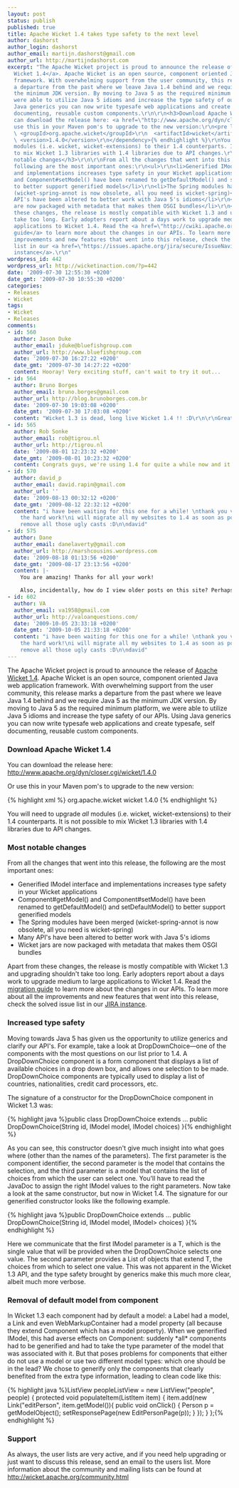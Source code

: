 ```yaml
---
layout: post
status: publish
published: true
title: Apache Wicket 1.4 takes type safety to the next level
author: dashorst
author_login: dashorst
author_email: martijn.dashorst@gmail.com
author_url: http://martijndashorst.com
excerpt: "The Apache Wicket project is proud to announce the release of <a href=\"http://wicket.apache.org\">Apache
  Wicket 1.4</a>. Apache Wicket is an open source, component oriented Java web application
  framework. With overwhelming support from the user community, this release marks
  a departure from the past where we leave Java 1.4 behind and we require Java 5 as
  the minimum JDK version. By moving to Java 5 as the required minimum platform, we
  were able to utilize Java 5 idioms and increase the type safety of our APIs. Using
  Java generics you can now write typesafe web applications and create typesafe, self
  documenting, reusable custom components.\r\n\r\n<h3>Download Apache Wicket 1.4</h3>\r\n\r\nYou
  can download the release here: <a href=\"http://www.apache.org/dyn/closer.cgi/wicket/1.4.0\">http://www.apache.org/dyn/closer.cgi/wicket/1.4.0</a>\r\n\r\nOr
  use this in your Maven pom's to upgrade to the new version:\r\n<pre lang=\"xml\"><dependency>\r\n
  \ <groupId>org.apache.wicket</groupId>\r\n  <artifactId>wicket</artifactId>\r\n
  \ <version>1.4.0</version>\r\n</dependency>{% endhighlight %}\r\nYou will need to upgrade <i>all</i>
  modules (i.e. wicket, wicket-extensions) to their 1.4 counterparts. It is not possible
  to mix Wicket 1.3 libraries with 1.4 libraries due to API changes.\r\n\r\n<h3>Most
  notable changes</h3>\r\n\r\nFrom all the changes that went into this release, the
  following are the most important ones:\r\n<ul>\r\n<li>Generified IModel interface
  and implementations increases type safety in your Wicket applications</li>\r\n<li>Component#getModel()
  and Component#setModel() have been renamed to getDefaultModel() and setDefaultModel()
  to better support generified models</li>\r\n<li>The Spring modules have been merged
  (wicket-spring-annot is now obsolete, all you need is wicket-spring)</li>\r\n<li>Many
  API's have been altered to better work with Java 5's idioms</li>\r\n<li>Wicket jars
  are now packaged with metadata that makes them OSGI bundles</li>\r\n</ul>Apart from
  these changes, the release is mostly compatible with Wicket 1.3 and upgrading shouldn't
  take too long. Early adopters report about a days work to upgrade medium to large
  applications to Wicket 1.4. Read the <a href=\"http://cwiki.apache.org/WICKET/migrate-14.html\">migration
  guide</a> to learn more about the changes in our APIs. To learn more about all the
  improvements and new features that went into this release, check the solved issue
  list in our <a href=\"https://issues.apache.org/jira/secure/IssueNavigator.jspa?mode=hide&requestId=12313364\">JIRA
  instance</a>.\r\n"
wordpress_id: 442
wordpress_url: http://wicketinaction.com/?p=442
date: '2009-07-30 12:55:30 +0200'
date_gmt: '2009-07-30 10:55:30 +0200'
categories:
- Releases
- Wicket
tags:
- Wicket
- Releases
comments:
- id: 560
  author: Jason Duke
  author_email: jduke@bluefishgroup.com
  author_url: http://www.bluefishgroup.com
  date: '2009-07-30 16:27:22 +0200'
  date_gmt: '2009-07-30 14:27:22 +0200'
  content: Hooray! Very exciting stuff, can't wait to try it out...
- id: 564
  author: Bruno Borges
  author_email: bruno.borges@gmail.com
  author_url: http://blog.brunoborges.com.br
  date: '2009-07-30 19:03:08 +0200'
  date_gmt: '2009-07-30 17:03:08 +0200'
  content: "Wicket 1.3 is dead, long live Wicket 1.4 !! :D\r\n\r\nGreat work guys!\r\n\r\nCheers,\r\nBruno"
- id: 565
  author: Rob Sonke
  author_email: rob@tigrou.nl
  author_url: http://tigrou.nl
  date: '2009-08-01 12:23:32 +0200'
  date_gmt: '2009-08-01 10:23:32 +0200'
  content: Congrats guys, we're using 1.4 for quite a while now and it's great!
- id: 570
  author: david_p
  author_email: david.rapin@gmail.com
  author_url: ''
  date: '2009-08-13 00:32:12 +0200'
  date_gmt: '2009-08-12 22:32:12 +0200'
  content: "i have been waiting for this one for a while! \nthank you very much for
    the hard work!\ni will migrate all my websites to 1.4 as soon as possible, and
    remove all those ugly casts :D\n\ndavid"
- id: 575
  author: Dane
  author_email: danelaverty@gmail.com
  author_url: http://marshcousins.wordpress.com
  date: '2009-08-18 01:13:56 +0200'
  date_gmt: '2009-08-17 23:13:56 +0200'
  content: |-
    You are amazing! Thanks for all your work!

    Also, incidentally, how do I view older posts on this site? Perhaps I'm blind, but I don't see any link to older posts at the bottom of the page...
- id: 602
  author: VA
  author_email: va1958@gmail.com
  author_url: http://valoanquestions.com/
  date: '2009-10-05 23:33:18 +0200'
  date_gmt: '2009-10-05 21:33:18 +0200'
  content: "i have been waiting for this one for a while! \nthank you very much for
    the hard work!\ni will migrate all my websites to 1.4 as soon as possible, and
    remove all those ugly casts :D\n\ndavid"
---
```

<p>The Apache Wicket project is proud to announce the release of <a href="http://wicket.apache.org">Apache Wicket 1.4</a>. Apache Wicket is an open source, component oriented Java web application framework. With overwhelming support from the user community, this release marks a departure from the past where we leave Java 1.4 behind and we require Java 5 as the minimum JDK version. By moving to Java 5 as the required minimum platform, we were able to utilize Java 5 idioms and increase the type safety of our APIs. Using Java generics you can now write typesafe web applications and create typesafe, self documenting, reusable custom components.</p>
<h3>Download Apache Wicket 1.4</h3>
<p>You can download the release here: <a href="http://www.apache.org/dyn/closer.cgi/wicket/1.4.0">http://www.apache.org/dyn/closer.cgi/wicket/1.4.0</a></p>
<p>Or use this in your Maven pom's to upgrade to the new version:</p>
{% highlight xml %}<dependency>
  <groupId>org.apache.wicket</groupId>
  <artifactId>wicket</artifactId>
  <version>1.4.0</version>
</dependency>{% endhighlight %}
<p>You will need to upgrade <i>all</i> modules (i.e. wicket, wicket-extensions) to their 1.4 counterparts. It is not possible to mix Wicket 1.3 libraries with 1.4 libraries due to API changes.</p>
<h3>Most notable changes</h3>
<p>From all the changes that went into this release, the following are the most important ones:</p>
<ul>
<li>Generified IModel interface and implementations increases type safety in your Wicket applications</li>
<li>Component#getModel() and Component#setModel() have been renamed to getDefaultModel() and setDefaultModel() to better support generified models</li>
<li>The Spring modules have been merged (wicket-spring-annot is now obsolete, all you need is wicket-spring)</li>
<li>Many API's have been altered to better work with Java 5's idioms</li>
<li>Wicket jars are now packaged with metadata that makes them OSGI bundles</li>
</ul>
<p>Apart from these changes, the release is mostly compatible with Wicket 1.3 and upgrading shouldn't take too long. Early adopters report about a days work to upgrade medium to large applications to Wicket 1.4. Read the <a href="http://cwiki.apache.org/WICKET/migrate-14.html">migration guide</a> to learn more about the changes in our APIs. To learn more about all the improvements and new features that went into this release, check the solved issue list in our <a href="https://issues.apache.org/jira/secure/IssueNavigator.jspa?mode=hide&requestId=12313364">JIRA instance</a>.<br />
<a id="more"></a><a id="more-442"></a></p>
<h3>Increased type safety</h3>
<p>Moving towards Java 5 has given us the opportunity to utilize generics and clarify our API's. For example, take a look at DropDownChoice—one of the components with the most questions on our list prior to 1.4. A DropDownChoice component is a form component that displays a list of available choices in a drop down box, and allows one selection to be made. DropDownChoice components are typically used to display a list of countries, nationalities, credit card processors, etc.</p>
<p>The signature of a constructor for the DropDownChoice component in Wicket 1.3 was:</p>
{% highlight java %}public class DropDownChoice extends ...
    public DropDownChoice(String id, IModel model, IModel choices)
}{% endhighlight %}
<p>As you can see, this constructor doesn't give much insight into what goes where (other than the names of the parameters). The first parameter is the component identifier, the second parameter is the model that contains the selection, and the third parameter is a model that contains the list of choices from which the user can select one. You'll have to read the JavaDoc to assign the right IModel values to the right parameters. Now take a look at the same constructor, but now in Wicket 1.4. The signature for our generified constructor looks like the following example.</p>
{% highlight java %}public <T> DropDownChoice extends ...
    public DropDownChoice(String id, IModel<T> model, IModel<? extends List<? extends T>> choices)
}{% endhighlight %}
<p>Here we communicate that the first IModel parameter is a T, which is the single value that will be provided when the DropDownChoice selects one value. The second parameter provides a List of objects that extend T, the choices from which to select one value. This was not apparent in the Wicket 1.3 API, and the type safety brought by generics make this much more clear, albeit much more verbose.</p>
<h3>Removal of default model from component</h3>
<p>In Wicket 1.3 each component had by default a model: a Label had a model, a Link and even WebMarkupContainer had a model property (all because they extend Component which has a model property). When we generified IModel, this had averse effects on Component: suddenly *all* components had to be generified and had to take the type parameter of the model that was associated with it. But that poses problems for components that either do not use a model or use two different model types: which one should be in the lead? We chose to generify only the components that clearly benefited from the extra type information, leading to clean code like this:</p>
{% highlight java %}ListView<Person> peopleListView = new ListView<Person>("people", people) {
        protected void populateItem(ListItem<Person> item) {
            item.add(new Link<Person>("editPerson", item.getModel()){
                public void onClick() {
                    Person p = getModelObject();
                    setResponsePage(new EditPersonPage(p));
                }
            });
        }
    };{% endhighlight %}
<h3>Support</h3>
<p>As always, the user lists are very active, and if you need help upgrading or just want to discuss this release, send an email to the users list.  More information about the community and mailing lists can be found at <a href="http://wicket.apache.org/community.html">http://wicket.apache.org/community.html</a></p>
